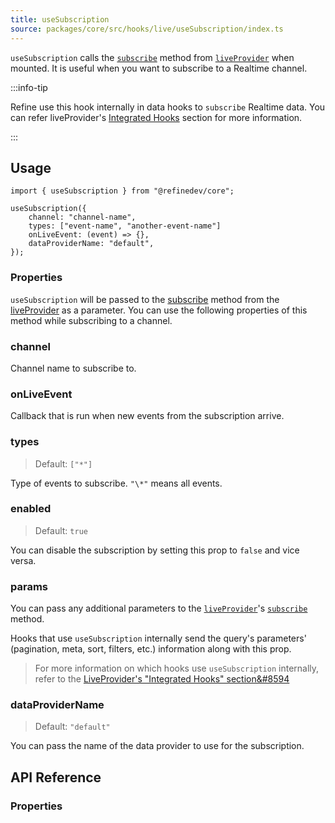 ```yaml
---
title: useSubscription
source: packages/core/src/hooks/live/useSubscription/index.ts
---
```


`useSubscription` calls the [`subscribe`][live-provider-subscribe] method from [`liveProvider`][live-provider] when mounted. It is useful when you want to subscribe to a Realtime channel.

:::info-tip

Refine use this hook internally in data hooks to `subscribe` Realtime data. You can refer liveProvider's [Integrated Hooks][integrated-hooks] section for more information.

:::

## Usage

```tsx
import { useSubscription } from "@refinedev/core";

useSubscription({
    channel: "channel-name",
    types: ["event-name", "another-event-name"]
    onLiveEvent: (event) => {},
    dataProviderName: "default",
});

```

### Properties

`useSubscription` will be passed to the [subscribe][live-provider-subscribe] method from the [liveProvider][live-provider] as a parameter. You can use the following properties of this method while subscribing to a channel.

### channel <PropTag required/>

Channel name to subscribe to.

### onLiveEvent <PropTag required/>

Callback that is run when new events from the subscription arrive.

### types

> Default: `["*"]`

Type of events to subscribe. `"\*"` means all events.

### enabled

> Default: `true`

You can disable the subscription by setting this prop to `false` and vice versa.

### params

You can pass any additional parameters to the [`liveProvider`][live-provider]'s [`subscribe`][live-provider-subscribe] method.

Hooks that use `useSubscription` internally send the query's parameters' (pagination, meta, sort, filters, etc.) information along with this prop.

> For more information on which hooks use `useSubscription` internally, refer to the [LiveProvider's "Integrated Hooks" section&#8594][integrated-hooks]

### dataProviderName

> Default: `"default"`

You can pass the name of the data provider to use for the subscription.

## API Reference

### Properties

<PropsTable module="@refinedev/core/useSubscription"  />

[live-provider]: /docs/core/providers/live-provider
[live-provider-subscribe]: /docs/core/providers/live-provider#subscribe
[integrated-hooks]: /docs/core/providers/live-provider#integrated-hooks
